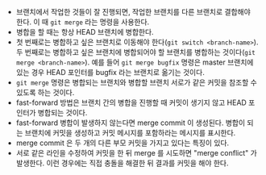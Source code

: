 - 브랜치에서 작업한 것들이 잘 진행되면, 작업한 브랜치를 다른 브랜치로 결합해야 한다. 이 때 `git merge` 라는 명령을 사용한다.
- 병합을 할 때는 항상 HEAD 브랜치에 병합한다.
- 첫 번째로는 병합하고 싶은 브랜치로 이동해야 한다(`git switch <branch-name>`). 두 번째로는 병합하고 싶은 브랜치에 병합되어야 할 브랜치를 병합하는 것이다(`git merge <branch-name>`). 예를 들어 `git merge bugfix` 명령은 master 브랜치에 있는 경우 HEAD 포인터를 bugfix 라는 브랜치로 옮기는 것이다.
- `git merge` 명령은 병합되는 브랜치와 병합할 브랜치 서로가 같은 커밋을 참조할 수 있도록 하는 것이다.
- fast-forward 방법은 브랜치 간의 병합을 진행할 때 커밋이 생기지 않고 HEAD 포인터가 병합되는 것이다.
- fast-forward 병합이 발생하지 않는다면 merge commit 이 생성된다. 병합이 되는 브랜치에 커밋을 생성하고 커밋 메시지를 포함하라는 메시지를 표시한다.
- merge commit 은 두 개의 다른 부모 커밋을 가지고 있다는 특징이 있다. 
- 서로 같은 라인을 수정하여 커밋을 한 뒤 merge 를 시도하면 "merge conflict" 가 발생한다. 이런 경우에는 직접 충돌을 해결한 뒤 결과를 커밋을 해야 한다. 
